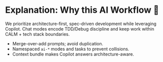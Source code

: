 # Explanation: Why this AI Workflow 🧠

We prioritize architecture-first, spec-driven development while leveraging Copilot. Chat modes encode TDD/Debug discipline and keep work within CALM + tech stack boundaries.

-   Merge-over-add prompts; avoid duplication.
-   Namespaced `ai-*` modes and tasks to prevent collisions.
-   Context bundle makes Copilot answers architecture-aware.
